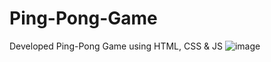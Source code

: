 # Ping-Pong-Game
Developed Ping-Pong Game using HTML, CSS &amp; JS
![image](https://github.com/SaiNisshith/Ping-Pong-Game/assets/108432633/0721f9f0-c209-49f1-8bb7-1f4ac32669cc)

